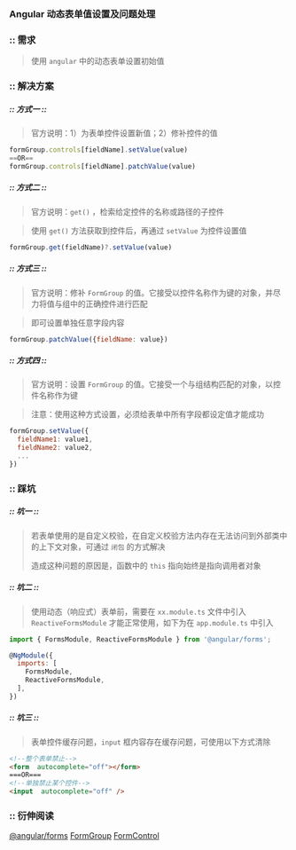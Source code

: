 ### Angular 动态表单值设置及问题处理

### :: 需求

> 使用 `angular` 中的动态表单设置初始值

### :: 解决方案
##### :: 方式一 ::

> 官方说明：1）为表单控件设置新值；2）修补控件的值

```js
formGroup.controls[fieldName].setValue(value)
==OR==
formGroup.controls[fieldName].patchValue(value)
```

##### :: 方式二 ::

> 官方说明：`get()` ，检索给定控件的名称或路径的子控件

> 使用 `get()` 方法获取到控件后，再通过 `setValue` 为控件设置值

```js
formGroup.get(fieldName)?.setValue(value)
```

##### :: 方式三 ::

> 官方说明：修补 `FormGroup` 的值。它接受以控件名称作为键的对象，并尽力将值与组中的正确控件进行匹配

> 即可设置单独任意字段内容

```js
formGroup.patchValue({fieldName: value})
```

##### :: 方式四 ::

> 官方说明：设置 `FormGroup` 的值。它接受一个与组结构匹配的对象，以控件名称作为键

> 注意：使用这种方式设置，必须给表单中所有字段都设定值才能成功

```js
formGroup.setValue({
  fieldName1: value1,
  fieldName2: value2, 
  ...
})
```

### :: 踩坑

##### :: 坑一 ::

> 若表单使用的是自定义校验，在自定义校验方法内存在无法访问到外部类中的上下文对象，可通过 `闭包` 的方式解决
>
> 造成这种问题的原因是，函数中的 `this` 指向始终是指向调用者对象

##### :: 坑二 ::

> 使用动态（响应式）表单前，需要在 `xx.module.ts` 文件中引入 `ReactiveFormsModule` 才能正常使用，如下为在 `app.module.ts` 中引入

```js
import { FormsModule, ReactiveFormsModule } from '@angular/forms';

@NgModule({
  imports: [
    FormsModule,
    ReactiveFormsModule,
  ],
})
```

##### :: 坑三 ::

> 表单控件缓存问题，`input` 框内容存在缓存问题，可使用以下方式清除

```html
<!--整个表单禁止-->
<form  autocomplete="off"></form>	
===OR===
<!--单独禁止某个控件-->
<input  autocomplete="off" />
```

### :: 衍伸阅读
[@angular/forms](https://angular.cn/api/forms)
[FormGroup](https://angular.cn/api/forms/FormGroup)
[FormControl](https://angular.cn/api/forms/FormControl)
